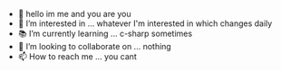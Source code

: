 - 👋 hello im me and you are you
- 🤔 I’m interested in ... whatever I'm interested in which changes daily
- 📚 I’m currently learning ... c-sharp sometimes
- 🤝 I’m looking to collaborate on ... nothing
- 📫 How to reach me ... you cant

